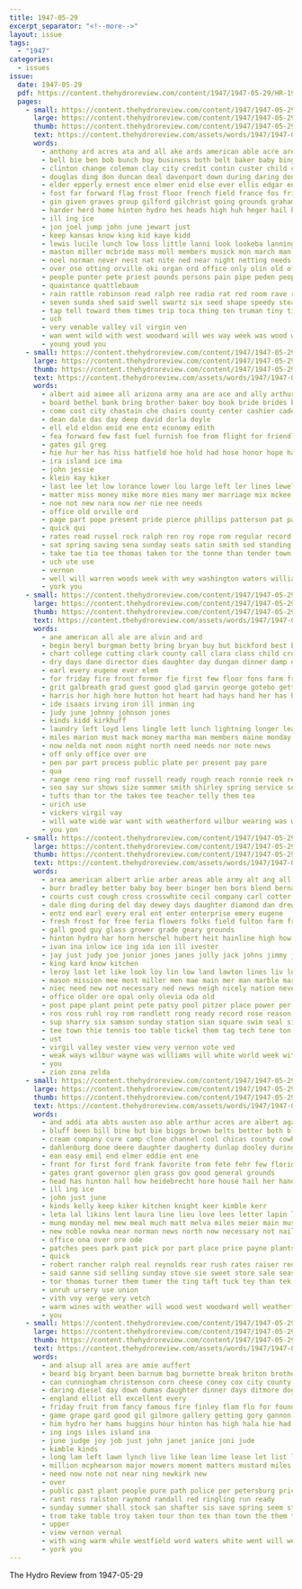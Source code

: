 ```yaml
---
title: 1947-05-29
excerpt_separator: "<!--more-->"
layout: issue
tags:
  - "1947"
categories:
  - issues
issue:
  date: 1947-05-29
  pdf: https://content.thehydroreview.com/content/1947/1947-05-29/HR-1947-05-29.pdf
  pages:
    - small: https://content.thehydroreview.com/content/1947/1947-05-29/small/HR-1947-05-29-01.jpg
      large: https://content.thehydroreview.com/content/1947/1947-05-29/large/HR-1947-05-29-01.jpg
      thumb: https://content.thehydroreview.com/content/1947/1947-05-29/thumbnails/HR-1947-05-29-01.jpg
      text: https://content.thehydroreview.com/assets/words/1947/1947-05-29/HR-1947-05-29-01.txt
      words:
        - anthony ard acres ata and all ake ards american able acre are aug alsup areas accord aid ary angus
        - bell bie ben bob bunch boy business both belt baker baby binger back band blew bor best buckley bers baptist big butler brother breath burnette but bigger better below buck beats bull bill bowling buys black brown begin berth brand bethel born base bryant bailey bette been brothers
        - clinton change coleman clay city credit contin custer child council chandler cute ceci camp crock couts chance connie cael clyde county close caddo chamber can check cold church cecil class chet camping coffee carter cash charles crew cover
        - douglas ding don duncan deal davenport down during daring done death days denn day dave dies ded daughter
        - elder epperly ernest ence elmer enid else ever ellis edgar ene every emmert eon even end
        - fost far forward flag frost floor french field france fos friday farms fune frances fiasco fleishman friends first fund farm for fast few from frida frame former fan falls filling fair flowers foot factor frank fred frid faye fore
        - gin given graves group gilford gilchrist going grounds graham good getting games general gave gain gilmore gest gesell
        - harder herd home hinton hydro hes heads high huh heger hail hour honor hide hope hot hafer happy hopes herford had house health heir how him homer harvest hold has heart held hing her harry hammond herbert
        - ill ing ice
        - jon joel jump john june jewart just
        - keep kansas know king kid kaye kidd
        - lewis lucile lunch low loss little lanni look lookeba lanning lahoma large long lawrence left let land leader lower lead last
        - maston miller mcbride mass moll members musick mon march man morn monday mcfarland mercury mith much men miles mina madden middle many mccullough marcrum mark mingle made mike medders more mary master morning mount must may mexico marion melvin matter main miss
        - noel norman never nest nat nite ned near night netting needs north nice news nations new now not noon name ner
        - over ose otting orville oki organ ord office only olin old off olevia ottinger
        - people punter pete priest pounds persons pain pipe peden peoples public pas prom pro pat place paul phy player paper perle pauline price per part points park pastor pretty present
        - quaintance quattlebaum
        - rain rattle robinson read ralph ree radio rat red room rave root robert record reber ring ruckman reynold raymond roy robbie roads row reasons ready real
        - seven sunda shed said swell swartz six seed shape speedy stead standing stover set seal shows seri saturday still shingle son soar smart season school simpson second states sunday service special south she see sing sayre shower stella steve story seals show sherr short say sine sims steffens state struck sale send start sutton soon snow summer sweet slow ship street slim scott
        - tap tell toward them times trip toca thing ten truman tiny tice then taken tie take the talkington thom top talk town towns ted tater than threat takes thomas team tha too tech
        - uch
        - very venable valley vil virgin ven
        - wan went wild with west woodward will wes way week was wood weeks wind write wave won wings while wheat well wife why word water wiener wanda world working weatherford waller wide wit walk work watch wil weather wesley
        - young youd you
    - small: https://content.thehydroreview.com/content/1947/1947-05-29/small/HR-1947-05-29-02.jpg
      large: https://content.thehydroreview.com/content/1947/1947-05-29/large/HR-1947-05-29-02.jpg
      thumb: https://content.thehydroreview.com/content/1947/1947-05-29/thumbnails/HR-1947-05-29-02.jpg
      text: https://content.thehydroreview.com/assets/words/1947/1947-05-29/HR-1947-05-29-02.txt
      words:
        - albert aid aimee all arizona army ana are ace and ally arthur
        - board bethel bank bring brother baker boy book bride brides baptist bear bae been but
        - come cost city chastain che chairs county center cashier caddo credit cooker carl collins character church can cose chi coach cant charlie
        - dean dale das day deep david dorla doyle
        - ell eld eldon enid ene entz economy edith
        - fea forward few fast fuel furnish foe from flight for friendly fine former first foo friday farm felton foote
        - gates gil greg
        - hie hur her has hiss hatfield hoe hold had hose honor hope halstead how hattie herndon hundred hydro
        - ira island ice ima
        - john jessie
        - klein kay kiker
        - last lee let low lorance lower lou large left ler lines lewellen lees lot lloyd long look leroy
        - matter miss money mike more mies many mer marriage mix mckee maid master mage men meals music may marilyn
        - noe not new nara now ner nie nee needs
        - office old orville ord
        - page part pope present pride pierce phillips patterson pat pant press pie park phe paar por plenty public pirie
        - quick qui
        - rates read russel rock ralph ren roy rope rom regular record ree reg
        - sat spring saving sena sunday seats satin smith sed standing school supply sunda shi small still stockton senator sour summer
        - take tae tia tee thomas taken tor the tonne than tender town teach texas teacher
        - uch ute use
        - vernon
        - well will warren woods week with wey washington waters williams was william work wedding water ward waller
        - york you
    - small: https://content.thehydroreview.com/content/1947/1947-05-29/small/HR-1947-05-29-03.jpg
      large: https://content.thehydroreview.com/content/1947/1947-05-29/large/HR-1947-05-29-03.jpg
      thumb: https://content.thehydroreview.com/content/1947/1947-05-29/thumbnails/HR-1947-05-29-03.jpg
      text: https://content.thehydroreview.com/assets/words/1947/1947-05-29/HR-1947-05-29-03.txt
      words:
        - ane american all ale are alvin and ard
        - begin beryl burgman betty bring bryan buy but bickford best bare been brought bank bill basket brown board buyers
        - chart college cutting clark county call clara class child cross connie city custer caddo court carman can cattle
        - dry days dane director dies daughter day dungan dinner damp date differ death
        - earl every eugene ever elem
        - for friday fire front former fie first few floor fons farm friend from fresh franki
        - grit galbreath grad guest good glad garvin george gotebo getting garden geary
        - harris hor high hore hutton hot heart had hays hand her has half home hidden homer harvest hint house hydro hice husband
        - ide isaacs irving iron ill inman ing
        - judy june johnny johnson jones
        - kinds kidd kirkhuff
        - laundry left loyd lens lingle lett lunch lightning longer lea lue let loan lee leisure
        - miles marion must mack money martha man members maine monday mile many may mon moses much muller maxton made
        - now nelda not noon night north need needs nor note news
        - off only office over ore
        - pen par part process public plate per present pay pare
        - qua
        - range reno ring roof russell ready rough reach ronnie reek renew rocky row rush
        - seo say sur shows size summer smith shirley spring service send sell sudie senn sister state street she shantz special sunday school sale sonny stops south saturday shall starch strong see stuber stephen
        - tufts than tor the takes tee teacher telly them tea
        - urich use
        - vickers virgil vay
        - will wate wide war want with weatherford wilbur wearing was wheat wil western wear work why went world well
        - you yon
    - small: https://content.thehydroreview.com/content/1947/1947-05-29/small/HR-1947-05-29-04.jpg
      large: https://content.thehydroreview.com/content/1947/1947-05-29/large/HR-1947-05-29-04.jpg
      thumb: https://content.thehydroreview.com/content/1947/1947-05-29/thumbnails/HR-1947-05-29-04.jpg
      text: https://content.thehydroreview.com/assets/words/1947/1947-05-29/HR-1947-05-29-04.txt
      words:
        - area american albert arlie arber areas able army alt ang all ast and arnold are
        - burr bradley better baby boy beer binger ben bors blend bernard but bethel butler blough bill billy brewers big brother business birth bros bake been buys burgman banks beck boyd burg boston betty
        - courts cust cough cross crosswhite cecil company carl cotter card cart clair custer cloud call county coe can coo charles calmes cream chief cover cook crest crock cone came coli carman con coffey centers cake crowder clinton church col caddo comes city chas cost care
        - dale ding during del day dewey days daughter diamond dan drew daughters deeb der daniel dav duncan dinner dodd
        - entz end earl every eral ent enter enterprise emery eugene
        - fresh frost for free feria flowers folks field fulton farm from frank fanny ford francis fry fredrick fred favorite friday farmer fae farrel fire fellow
        - gall good guy glass grower grade geary grounds
        - hinton hydro har horn herschel hubert heit hainline high how house has home harry her hall hope holderman had huron hatfield him heine happy hays hom harold
        - ivan ina inlow ice ing ida ion ill ivester
        - jay just judy joe junior jones janes jolly jack johns jimmy john jim jerry jodie jon jake jean jax joel
        - king kard know kitchen
        - leroy last let like look loy lin low land lawton lines liv lose large lesson linton little lake lot lewis lee letter
        - mason mission mee most miller men mae main mer man marble mary mas monday margie marie morning made miss mencke manse maxton more messimer much mead might mexico mar mans may
        - niec need new not necessary ned news neigh nicely nation never north near now
        - office older ore opal only olevia oda old
        - post pape plant point pete patsy pool pitzer place power per people paul pert pare parent plenty plan plants present pent portal
        - ros ross ruhl roy rom randlett rong ready record rose reason raymond rowland ramey
        - sup sharry six samson sunday station sian square swim seal side son sergeant senior small she special saturday school silver stout store stock sale seen strawberry sell sales sun sane smaller short steph strong sone sewing steel spain still spring schools sister sylvester summer see stull sons
        - tee town thie tennis too table tickel them tag tech tene ton towns tome toward triplett than toke the thomason
        - ust
        - virgil valley vester view very vernon vote ved
        - weak ways wilbur wayne was williams will white world week with wright way well weight weatherford walter went wilma weare why
        - you
        - zion zona zelda
    - small: https://content.thehydroreview.com/content/1947/1947-05-29/small/HR-1947-05-29-05.jpg
      large: https://content.thehydroreview.com/content/1947/1947-05-29/large/HR-1947-05-29-05.jpg
      thumb: https://content.thehydroreview.com/content/1947/1947-05-29/thumbnails/HR-1947-05-29-05.jpg
      text: https://content.thehydroreview.com/assets/words/1947/1947-05-29/HR-1947-05-29-05.txt
      words:
        - and addi ata abts austen aso able arthur acres are albert aga aba aud ago autry all ach ana
        - bluff been bill bine but bie biggs brown belts better both blowers box beans baker burns boome bring buy bearer
        - cream company cure camp clone channel cool chicas county cowboy choice carl chet city che can cecil con caddo
        - dahlenburg done deere daughter daugherty dunlap dooley during days dean day
        - ean easy emil end elmer eddie ent ene
        - front for first ford frank favorite from fete fehr few florida finley fick farm frost
        - gates grant governor glen grass gov good general grounds
        - head has hinton hall how heidebrecht hore house hail her hands held hole hatfield heres hydro holly home hamons hubert had hone horse
        - ill ing ice
        - john just june
        - kinds kelly keep kiker kitchen knight keer kimble kerr
        - leta lal likins lent laura line lieu love lees letter lapin latt large last let
        - mung monday mel mew meal much matt melva miles meier main must may made mast magnolia most money mike
        - new noble nowka near norman news north now necessary not nails
        - office ona over ore ode
        - patches pees park past pick por part place price payne plants power pen pastor porter per
        - quick
        - robert rancher ralph real reynolds rear rush rates raiser red ready roscoe range reas reed roy
        - said sanne sid selling sunday stove sie sweet store sale season state she spring speaker seed single soon smi seven see stock summer sou show starts slow seat stow still steen save service
        - tor thomas turner them tumer the ting taft tuck tey than tek try tas
        - unruh ursery use union
        - vith voy verge very vetch
        - warm wines with weather will wood west woodward well weatherford write wider word waldo window wee want walker week wheat weeks wait
        - you
    - small: https://content.thehydroreview.com/content/1947/1947-05-29/small/HR-1947-05-29-06.jpg
      large: https://content.thehydroreview.com/content/1947/1947-05-29/large/HR-1947-05-29-06.jpg
      thumb: https://content.thehydroreview.com/content/1947/1947-05-29/thumbnails/HR-1947-05-29-06.jpg
      text: https://content.thehydroreview.com/assets/words/1947/1947-05-29/HR-1947-05-29-06.txt
      words:
        - and alsup all area are amie auffert
        - beard big bryant been barnum bag burnette break briton brothers bacon buckner back ball bar buckmaster better
        - can cunningham christenson corn cheese coney cox city county caddo carrier camel cabin came coffee cari cake cost company
        - daring diesel day down dumas daughter dinner days ditmore dog
        - england elliot ell excellent every
        - friday fruit from fancy famous fire finley flam flo for found fort francisco field frank florida first farm
        - game grape gard good gil gilmore gallery getting gory gannon general
        - him hydro her hams huggins hour hinton has high hala hie had human home harvest harry how
        - ing ings isles island ina
        - june judge joy job just john janet janice joni jude
        - kimble kinds
        - long lam left lawn lynch live like lean lime lease let list lights loy london luella
        - million mcphearson major mowers moment matters mustard miles maggie madison maybe made manners maid more may money mercury
        - need now note not near ning newkirk new
        - over
        - public past plant people pure path police per petersburg price persons pound park
        - rant ross ralston raymond randall red ringling run ready
        - sunday summer shall stock san shafter sis save spring seem state service ser she season special son saturday soap spell stance selling still sol sister sale square sun second station salad sturdy see stella supply
        - trom take table troy taken tour thon tex than town the them tie tor texas tennessee
        - upper
        - view vernon vernal
        - with wing warm while westfield word waters white went will week way weare weather wit was
        - york you
---
```


The Hydro Review from 1947-05-29

<!--more-->


